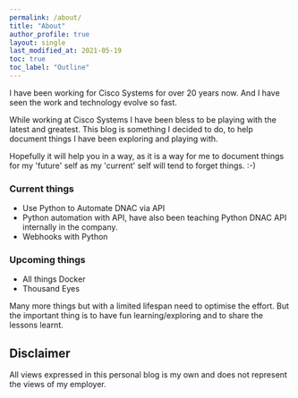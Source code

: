 ```yaml
---
permalink: /about/
title: "About"
author_profile: true
layout: single
last_modified_at: 2021-05-19
toc: true
toc_label: "Outline"
---
```


I have been working for Cisco Systems for over 20 years now. And I have seen the work and technology evolve so fast.

While working at Cisco Systems I have been bless to be playing with the latest and greatest.
This blog is something I decided to do, to help document things I have been exploring and playing with. 

Hopefully it will help you in a way, as it is a way for me to document things for my 'future' self as my 'current' self will tend to forget things. :-)

### Current things
- Use Python to Automate DNAC via API
- Python automation with API, have also been teaching Python DNAC API internally in the company.
- Webhooks with Python 

### Upcoming things
- All things Docker
- Thousand Eyes

Many more things but with a limited lifespan need to optimise the effort. 
But the important thing is to have fun learning/exploring and to share the lessons learnt.


## Disclaimer
All views expressed in this personal blog is my own and does not represent the views of my employer.
